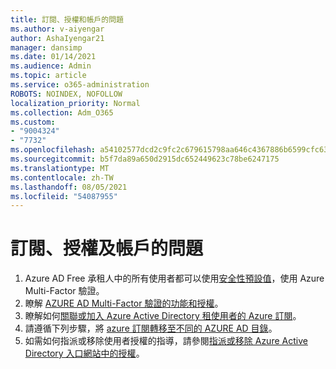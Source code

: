 ```yaml
---
title: 訂閱、授權和帳戶的問題
ms.author: v-aiyengar
author: AshaIyengar21
manager: dansimp
ms.date: 01/14/2021
ms.audience: Admin
ms.topic: article
ms.service: o365-administration
ROBOTS: NOINDEX, NOFOLLOW
localization_priority: Normal
ms.collection: Adm_O365
ms.custom:
- "9004324"
- "7732"
ms.openlocfilehash: a54102577dcd2c9fc2c679615798aa646c4367886b6599cfc630f4a7f8484a2f
ms.sourcegitcommit: b5f7da89a650d2915dc652449623c78be6247175
ms.translationtype: MT
ms.contentlocale: zh-TW
ms.lasthandoff: 08/05/2021
ms.locfileid: "54087955"
---
```

# <a name="issues-with-subscriptions-licenses-and-accounts"></a>訂閱、授權及帳戶的問題

1. Azure AD Free 承租人中的所有使用者都可以使用[安全性預設值](https://docs.microsoft.com/azure/active-directory/fundamentals/concept-fundamentals-security-defaults)，使用 Azure Multi-Factor 驗證。
1. 瞭解 [AZURE AD Multi-Factor 驗證的功能和授權](https://docs.microsoft.com/azure/active-directory/authentication/concept-mfa-licensing)。
1. 瞭解如何[關聯或加入 Azure Active Directory 租使用者的 Azure 訂閱](https://docs.microsoft.com/azure/active-directory/fundamentals/active-directory-how-subscriptions-associated-directory)。
1. 請遵循下列步驟，將 [azure 訂閱轉移至不同的 AZURE AD 目錄](https://docs.microsoft.com/azure/role-based-access-control/transfer-subscription)。
1. 如需如何指派或移除使用者授權的指導，請參閱[指派或移除 Azure Active Directory 入口網站中的授權](https://docs.microsoft.com/azure/active-directory/fundamentals/license-users-groups)。
